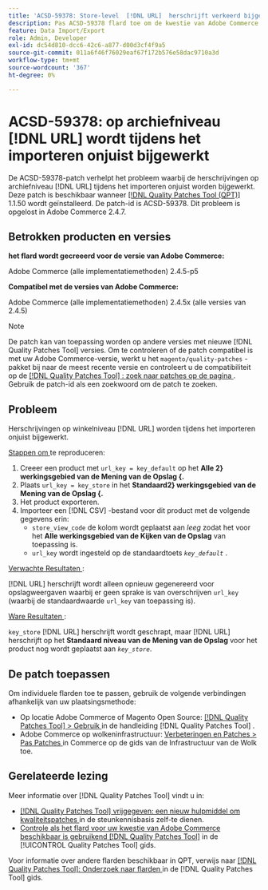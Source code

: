 ```yaml
---
title: 'ACSD-59378: Store-level  [!DNL URL]  herschrijft verkeerd bijgewerkt tijdens de invoer'
description: Pas ACSD-59378 flard toe om de kwestie van Adobe Commerce te bevestigen waar store-level  [!DNL URL]  herschrijft verkeerd tijdens de invoer wordt bijgewerkt.
feature: Data Import/Export
role: Admin, Developer
exl-id: dc54d810-dcc6-42c6-a877-d00d3cf4f9a5
source-git-commit: 011a6f46f76029eaf67f172b576e58dac9710a3d
workflow-type: tm+mt
source-wordcount: '367'
ht-degree: 0%

---
```


# ACSD-59378: op archiefniveau [!DNL URL] wordt tijdens het importeren onjuist bijgewerkt

De ACSD-59378-patch verhelpt het probleem waarbij de herschrijvingen op archiefniveau [!DNL URL] tijdens het importeren onjuist worden bijgewerkt. Deze patch is beschikbaar wanneer [[!DNL Quality Patches Tool (QPT)] ](https://experienceleague.adobe.com/en/docs/commerce-operations/tools/quality-patches-tool/quality-patches-tool-to-self-serve-quality-patches) 1.1.50 wordt geïnstalleerd. De patch-id is ACSD-59378. Dit probleem is opgelost in Adobe Commerce 2.4.7.

## Betrokken producten en versies

**het flard wordt gecreeerd voor de versie van Adobe Commerce:**

Adobe Commerce (alle implementatiemethoden) 2.4.5-p5

**Compatibel met de versies van Adobe Commerce:**

Adobe Commerce (alle implementatiemethoden) 2.4.5x (alle versies van 2.4.5)

>[!NOTE]
>
>De patch kan van toepassing worden op andere versies met nieuwe [!DNL Quality Patches Tool] versies. Om te controleren of de patch compatibel is met uw Adobe Commerce-versie, werkt u het `magento/quality-patches` -pakket bij naar de meest recente versie en controleert u de compatibiliteit op de [[!DNL Quality Patches Tool] : zoek naar patches op de pagina ](https://experienceleague.adobe.com/tools/commerce-quality-patches/index.html) . Gebruik de patch-id als een zoekwoord om de patch te zoeken.

## Probleem

Herschrijvingen op winkelniveau [!DNL URL] worden tijdens het importeren onjuist bijgewerkt.

<u> Stappen om </u> te reproduceren:

1. Creeer een product met `url_key = key_default` op het **Alle 2} werkingsgebied van de Mening van de Opslag {.**
1. Plaats `url_key = key_store` in het **Standaard2} werkingsgebied van de Mening van de Opslag {.**
1. Het product exporteren.
1. Importeer een [!DNL CSV] -bestand voor dit product met de volgende gegevens erin:
   * `store_view_code` de kolom wordt geplaatst aan *leeg* zodat het voor het **Alle werkingsgebied van de Kijken van de Opslag** van toepassing is.
   * `url_key` wordt ingesteld op de standaardtoets *`key_default`* .

<u> Verwachte Resultaten </u>:

[!DNL URL] herschrijft wordt alleen opnieuw gegenereerd voor opslagweergaven waarbij er geen sprake is van overschrijven `url_key` (waarbij de standaardwaarde `url_key` van toepassing is).

<u> Ware Resultaten </u>:

`key_store` [!DNL URL] herschrijft wordt geschrapt, maar [!DNL URL] herschrijft op het **Standaard niveau van de Mening van de Opslag** voor het product nog wordt geplaatst aan *`key_store`*.

## De patch toepassen

Om individuele flarden toe te passen, gebruik de volgende verbindingen afhankelijk van uw plaatsingsmethode:

* Op locatie Adobe Commerce of Magento Open Source: [[!DNL Quality Patches Tool] > Gebruik ](/help/tools/quality-patches-tool/usage.md) in de handleiding [!DNL Quality Patches Tool] .
* Adobe Commerce op wolkeninfrastructuur: [ Verbeteringen en Patches > Pas Patches ](https://experienceleague.adobe.com/docs/commerce-cloud-service/user-guide/develop/upgrade/apply-patches.html) in Commerce op de gids van de Infrastructuur van de Wolk toe.

## Gerelateerde lezing

Meer informatie over [!DNL Quality Patches Tool] vindt u in:

* [[!DNL Quality Patches Tool]  vrijgegeven: een nieuw hulpmiddel om kwaliteitspatches ](https://experienceleague.adobe.com/en/docs/commerce-operations/tools/quality-patches-tool/quality-patches-tool-to-self-serve-quality-patches) in de steunkennisbasis zelf-te dienen.
* [ Controle als het flard voor uw kwestie van Adobe Commerce beschikbaar is gebruikend  [!DNL Quality Patches Tool]](/help/tools/quality-patches-tool/patches-available-in-qpt/check-patch-for-magento-issue-with-magento-quality-patches.md) in de [!UICONTROL Quality Patches Tool] gids.


Voor informatie over andere flarden beschikbaar in QPT, verwijs naar [[!DNL Quality Patches Tool]: Onderzoek naar flarden ](https://experienceleague.adobe.com/tools/commerce-quality-patches/index.html) in de [!DNL Quality Patches Tool] gids.

